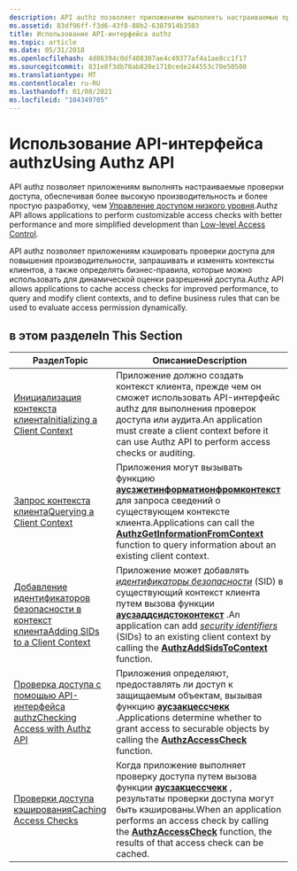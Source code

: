 ```yaml
---
description: API authz позволяет приложениям выполнять настраиваемые проверки доступа, обеспечивая более высокую производительность и более простую разработку, чем управление доступом низкого уровня.
ms.assetid: 83df96ff-f3d6-43f8-88b2-6387914b3503
title: Использование API-интерфейса authz
ms.topic: article
ms.date: 05/31/2018
ms.openlocfilehash: 4d86394c0df408307ae4c49377af4a1ae8cc1f17
ms.sourcegitcommit: 831e8f3db78ab820e1710cede244553c70e50500
ms.translationtype: MT
ms.contentlocale: ru-RU
ms.lasthandoff: 01/08/2021
ms.locfileid: "104349705"
---
```

# <a name="using-authz-api"></a><span data-ttu-id="fa4df-103">Использование API-интерфейса authz</span><span class="sxs-lookup"><span data-stu-id="fa4df-103">Using Authz API</span></span>

<span data-ttu-id="fa4df-104">API authz позволяет приложениям выполнять настраиваемые проверки доступа, обеспечивая более высокую производительность и более простую разработку, чем [Управление доступом низкого уровня](low-level-access-control.md).</span><span class="sxs-lookup"><span data-stu-id="fa4df-104">Authz API allows applications to perform customizable access checks with better performance and more simplified development than [Low-level Access Control](low-level-access-control.md).</span></span>

<span data-ttu-id="fa4df-105">API authz позволяет приложениям кэшировать проверки доступа для повышения производительности, запрашивать и изменять контексты клиентов, а также определять бизнес-правила, которые можно использовать для динамической оценки разрешений доступа.</span><span class="sxs-lookup"><span data-stu-id="fa4df-105">Authz API allows applications to cache access checks for improved performance, to query and modify client contexts, and to define business rules that can be used to evaluate access permission dynamically.</span></span>

## <a name="in-this-section"></a><span data-ttu-id="fa4df-106">в этом разделе</span><span class="sxs-lookup"><span data-stu-id="fa4df-106">In This Section</span></span>



| <span data-ttu-id="fa4df-107">Раздел</span><span class="sxs-lookup"><span data-stu-id="fa4df-107">Topic</span></span>                                                                             | <span data-ttu-id="fa4df-108">Описание</span><span class="sxs-lookup"><span data-stu-id="fa4df-108">Description</span></span>                                                                                                                                                                                                                                                         |
|-----------------------------------------------------------------------------------|---------------------------------------------------------------------------------------------------------------------------------------------------------------------------------------------------------------------------------------------------------------------|
| [<span data-ttu-id="fa4df-109">Инициализация контекста клиента</span><span class="sxs-lookup"><span data-stu-id="fa4df-109">Initializing a Client Context</span></span>](initializing-a-client-context.md)<br/>     | <span data-ttu-id="fa4df-110">Приложение должно создать контекст клиента, прежде чем он сможет использовать API-интерфейс authz для выполнения проверок доступа или аудита.</span><span class="sxs-lookup"><span data-stu-id="fa4df-110">An application must create a client context before it can use Authz API to perform access checks or auditing.</span></span><br/>                                                                                                                                            |
| [<span data-ttu-id="fa4df-111">Запрос контекста клиента</span><span class="sxs-lookup"><span data-stu-id="fa4df-111">Querying a Client Context</span></span>](querying-a-client-context.md)<br/>             | <span data-ttu-id="fa4df-112">Приложения могут вызывать функцию [**аусзжетинформатионфромконтекст**](/windows/desktop/api/Authz/nf-authz-authzgetinformationfromcontext) для запроса сведений о существующем контексте клиента.</span><span class="sxs-lookup"><span data-stu-id="fa4df-112">Applications can call the [**AuthzGetInformationFromContext**](/windows/desktop/api/Authz/nf-authz-authzgetinformationfromcontext) function to query information about an existing client context.</span></span><br/>                                                                                       |
| [<span data-ttu-id="fa4df-113">Добавление идентификаторов безопасности в контекст клиента</span><span class="sxs-lookup"><span data-stu-id="fa4df-113">Adding SIDs to a Client Context</span></span>](adding-sids-to-a-client-context.md)<br/> | <span data-ttu-id="fa4df-114">Приложение может добавлять [*идентификаторы безопасности*](/windows/desktop/SecGloss/s-gly) (SID) в существующий контекст клиента путем вызова функции [**аусзаддсидстоконтекст**](/windows/desktop/api/Authz/nf-authz-authzaddsidstocontext) .</span><span class="sxs-lookup"><span data-stu-id="fa4df-114">An application can add [*security identifiers*](/windows/desktop/SecGloss/s-gly) (SIDs) to an existing client context by calling the [**AuthzAddSidsToContext**](/windows/desktop/api/Authz/nf-authz-authzaddsidstocontext) function.</span></span><br/> |
| [<span data-ttu-id="fa4df-115">Проверка доступа с помощью API-интерфейса authz</span><span class="sxs-lookup"><span data-stu-id="fa4df-115">Checking Access with Authz API</span></span>](checking-access-with-authz-api.md)<br/>   | <span data-ttu-id="fa4df-116">Приложения определяют, предоставлять ли доступ к защищаемым объектам, вызывая функцию [**аусзакцессчекк**](/windows/desktop/api/Authz/nf-authz-authzaccesscheck) .</span><span class="sxs-lookup"><span data-stu-id="fa4df-116">Applications determine whether to grant access to securable objects by calling the [**AuthzAccessCheck**](/windows/desktop/api/Authz/nf-authz-authzaccesscheck) function.</span></span><br/>                                                                                                                |
| [<span data-ttu-id="fa4df-117">Проверки доступа кэширования</span><span class="sxs-lookup"><span data-stu-id="fa4df-117">Caching Access Checks</span></span>](caching-access-checks.md)<br/>                     | <span data-ttu-id="fa4df-118">Когда приложение выполняет проверку доступа путем вызова функции [**аусзакцессчекк**](/windows/desktop/api/Authz/nf-authz-authzaccesscheck) , результаты проверки доступа могут быть кэшированы.</span><span class="sxs-lookup"><span data-stu-id="fa4df-118">When an application performs an access check by calling the [**AuthzAccessCheck**](/windows/desktop/api/Authz/nf-authz-authzaccesscheck) function, the results of that access check can be cached.</span></span><br/>                                                                                       |



 

 

